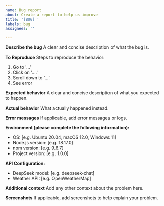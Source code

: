 ```yaml
---
name: Bug report
about: Create a report to help us improve
title: '[BUG] '
labels: bug
assignees: ''

---
```


**Describe the bug**
A clear and concise description of what the bug is.

**To Reproduce**
Steps to reproduce the behavior:
1. Go to '...'
2. Click on '....'
3. Scroll down to '....'
4. See error

**Expected behavior**
A clear and concise description of what you expected to happen.

**Actual behavior**
What actually happened instead.

**Error messages**
If applicable, add error messages or logs.

**Environment (please complete the following information):**
 - OS: [e.g. Ubuntu 20.04, macOS 12.0, Windows 11]
 - Node.js version: [e.g. 18.17.0]
 - npm version: [e.g. 9.6.7]
 - Project version: [e.g. 1.0.0]

**API Configuration:**
 - DeepSeek model: [e.g. deepseek-chat]
 - Weather API: [e.g. OpenWeatherMap]

**Additional context**
Add any other context about the problem here.

**Screenshots**
If applicable, add screenshots to help explain your problem.
